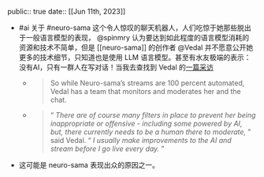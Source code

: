 public:: true
date:: [[Jun 11th, 2023]]

- #ai 关于 #neuro-sama 这个令人惊叹的聊天机器人，人们吃惊于她那些脱出于一般语言模型的表现， @spinmry 认为要达到如此程度的语言模型消耗的资源和技术不简单，但是 [[neuro-sama]] 的创作者 @Vedal 并不愿意公开她更多的技术细节，只知道也是使用 LLM 语言模型。甚至有水友极端的表示：没有AI，只有一群人在写对话！当我去查找到 Vedal 的[一篇采访](https://www.vice.com/en/article/pkg98v/this-virtual-twitch-streamer-is-controlled-entirely-by-ai)
	- > So while Neuro-sama’s streams are 100 percent automated, Vedal has a team that monitors and moderates her and the chat.
	- > “ _There are of course many filters in place to prevent her being inappropriate or offensive - including some powered by AI, but, there currently needs to be a human there to moderate,_ ” said Vedal. “ _I usually make improvements to the AI and stream before I go live every day._ ”
- 这可能是 neuro-sama 表现出众的原因之一。